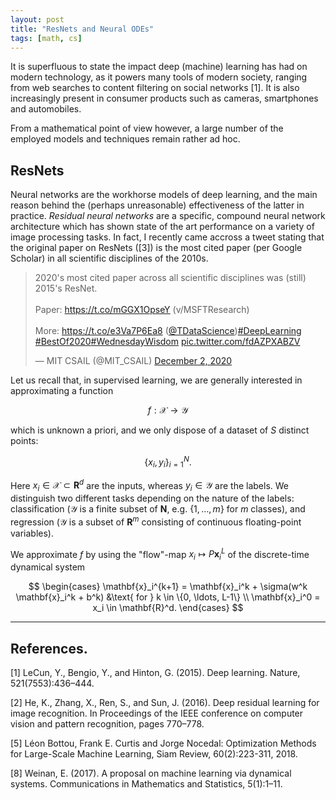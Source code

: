 ```yaml
---
layout: post
title: "ResNets and Neural ODEs"
tags: [math, cs]
---
```


It is superfluous to state the impact deep (machine) learning has had on modern technology, as it powers many tools of modern society, ranging from web searches to content filtering on social networks [1]. It is also increasingly present in consumer products such as cameras, smartphones and automobiles. 

From a mathematical point of view however, a large number of the employed models and techniques remain rather ad hoc.

## ResNets

Neural networks are the workhorse models of deep learning, and the main reason behind the (perhaps unreasonable) effectiveness of the latter in practice.
*Residual neural networks* are a specific, compound neural network architecture which has shown state of the art performance on a variety of image processing tasks.
In fact, I recently came accross a tweet stating that the original paper on ResNets ([3]) is the most cited paper (per Google Scholar) in all scientific disciplines of the 2010s. 

<blockquote class="twitter-tweet"><p lang="en" dir="ltr">2020&#39;s most cited paper across all scientific disciplines was (still) 2015&#39;s ResNet. <br><br>Paper: <a href="https://t.co/mGGX1OpseY">https://t.co/mGGX1OpseY</a> (v/MSFTResearch) <br><br>More: <a href="https://t.co/e3Va7P6Ea8">https://t.co/e3Va7P6Ea8</a> (<a href="https://twitter.com/TDataScience?ref_src=twsrc%5Etfw">@TDataScience</a>)<a href="https://twitter.com/hashtag/DeepLearning?src=hash&amp;ref_src=twsrc%5Etfw">#DeepLearning</a> <a href="https://twitter.com/hashtag/BestOf2020?src=hash&amp;ref_src=twsrc%5Etfw">#BestOf2020</a><a href="https://twitter.com/hashtag/WednesdayWisdom?src=hash&amp;ref_src=twsrc%5Etfw">#WednesdayWisdom</a> <a href="https://t.co/fdAZPXABZV">pic.twitter.com/fdAZPXABZV</a></p>&mdash; MIT CSAIL (@MIT_CSAIL) <a href="https://twitter.com/MIT_CSAIL/status/1334192858635505665?ref_src=twsrc%5Etfw">December 2, 2020</a></blockquote> <script async src="https://platform.twitter.com/widgets.js" charset="utf-8"></script>


Let us recall that, in supervised learning, we are generally interested in approximating a function 

$$
f: \mathcal{X} \to \mathcal{Y}
$$ 

which is unknown a priori, and we only dispose of a dataset of $S$ distinct points:

$$
\{x_i, y_i \}_{i=1}^N.
$$

Here $x_i\in\mathcal{X}\subset\mathbf{R}^d$ are the inputs, whereas $y_i\in\mathcal{Y}$ are the labels. We distinguish two different tasks depending on the nature of the labels: classification ($\mathcal{Y}$ is a finite subset of $\mathbf{N}$, e.g. $\{1,\ldots,m\}$ for $m$ classes), and regression ($\mathcal{Y}$ is a subset of $\mathbf{R}^m$ consisting of continuous floating-point variables).

We approximate $f$ by using the "flow"-map $x_i\mapsto P\mathbf{x}_i^{L}$ of the discrete-time dynamical system

$$
\begin{cases}
\mathbf{x}_i^{k+1} = \mathbf{x}_i^k + \sigma(w^k \mathbf{x}_i^k + b^k) &\text{ for } k \in \{0, \ldots, L-1\} \\
\mathbf{x}_i^0 = x_i \in \mathbf{R}^d.
\end{cases}
$$

---
## References.

[1] LeCun, Y., Bengio, Y., and Hinton, G. (2015). Deep learning. Nature,
521(7553):436–444.

[2] He, K., Zhang, X., Ren, S., and Sun, J. (2016). Deep residual learning for image
recognition. In Proceedings of the IEEE conference on computer vision and pattern recognition, pages
770–778.

[5] Léon Bottou, Frank E. Curtis and Jorge Nocedal: Optimization Methods for Large-Scale Machine Learning, Siam Review, 60(2):223-311, 2018.

[8] Weinan, E. (2017). A proposal on machine learning via dynamical systems. Communications in Mathematics and Statistics, 5(1):1–11.